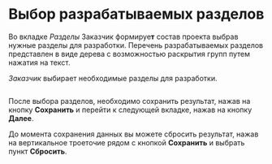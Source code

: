 # Выбор разрабатываемых разделов

Во вкладке _Разделы_ Заказчик формируе**т** состав проекта выбрав нужные разделы для разработки. Перечень разрабатываемых разделов представлен в виде дерева с возможностью раскрытия групп путем нажатия на текст.&#x20;

_Заказчик_ выбирает необходимые разделы для разработки.

<figure><img src="../../gitbookassets/image (237).png" alt=""><figcaption></figcaption></figure>

После выбора разделов, необходимо сохранить результат, нажав на кнопку **Сохранить** и перейти к следующей вкладке, нажав на кнопку **Далее**.

До момента сохранения данных вы можете сбросить результат, нажав на вертикальное троеточие рядом с кнопкой **Сохранить** и выбрать пункт **Сбросить**.
